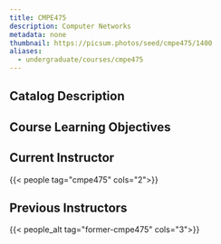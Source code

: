 ```yaml
---
title: CMPE475
description: Computer Networks
metadata: none
thumbnail: https://picsum.photos/seed/cmpe475/1400
aliases:
  - undergraduate/courses/cmpe475
---
```


## Catalog Description

## Course Learning Objectives

## Current Instructor

{{< people tag="cmpe475" cols="2">}}

## Previous Instructors

{{< people_alt tag="former-cmpe475" cols="3">}}
